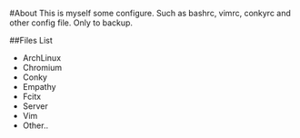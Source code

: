 #About
This is myself some configure. Such as bashrc, vimrc, conkyrc and other config file. Only to backup.

##Files List
*   ArchLinux
*   Chromium
*   Conky
*   Empathy
*   Fcitx
*   Server
*   Vim
*   Other..
